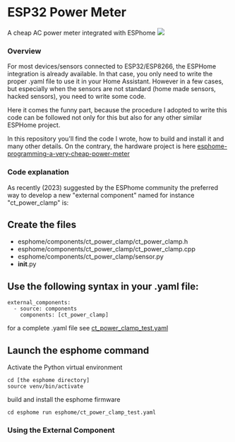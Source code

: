 # ESP32 Power Meter
A cheap AC power meter integrated with ESPhome
![](https://cdn.hackaday.io/images/6278781722196728543.png)

### Overview
For most devices/sensors connected to ESP32/ESP8266, the ESPHome integration is already available. In that case, you only need to write the proper .yaml file to use it in your Home Assistant.
However in a few cases, but especially when the sensors are not standard (home made sensors, hacked sensors), you need to write some code. 

Here it comes the funny part, because the procedure I adopted to write this code can be followed not only for this but also for any other similar ESPHome project. 

In this repository you'll find the code I wrote, how to build and install it and many other details. 
On the contrary, the hardware project is here
[esphome-programming-a-very-cheap-power-meter](https://hackaday.io/project/197097-esphome-programming-a-very-cheap-power-meter)

### Code explanation

As recently (2023) suggested by the ESPhome community the preferred way to develop a new "external component" named for instance "ct_power_clamp" is:

## Create the files

* esphome/components/ct_power_clamp/ct_power_clamp.h
* esphome/components/ct_power_clamp/ct_power_clamp.cpp 
* esphome/components/ct_power_clamp/sensor.py
* __init__.py

## Use the following syntax in your .yaml file:

```
external_components:
  - source: components
    components: [ct_power_clamp]
```
for a complete .yaml file see [ct_power_clamp_test.yaml](esphome/ct_power_clamp_test.yaml
)

## Launch the esphome command
Activate the Python virtual environment
```
cd [the esphome directory]
source venv/bin/activate
```
build and install the esphome firmware
```
cd esphome run esphome/ct_power_clamp_test.yaml
```
 


### Using the External Component

